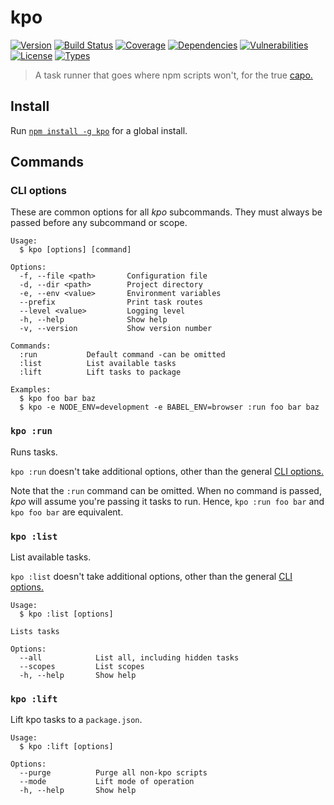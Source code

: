 # kpo

[![Version](https://img.shields.io/npm/v/kpo.svg)](https://www.npmjs.com/package/kpo)
[![Build Status](https://img.shields.io/travis/rafamel/kpo/master.svg)](https://travis-ci.org/rafamel/kpo)
[![Coverage](https://img.shields.io/coveralls/rafamel/kpo/master.svg)](https://coveralls.io/github/rafamel/kpo)
[![Dependencies](https://img.shields.io/david/rafamel/kpo.svg)](https://david-dm.org/rafamel/kpo)
[![Vulnerabilities](https://img.shields.io/snyk/vulnerabilities/npm/kpo.svg)](https://snyk.io/test/npm/kpo)
[![License](https://img.shields.io/github/license/rafamel/kpo.svg)](https://github.com/rafamel/kpo/blob/master/LICENSE)
[![Types](https://img.shields.io/npm/types/kpo.svg)](https://www.npmjs.com/package/kpo)

> A task runner that goes where npm scripts won't, for the true [capo.](https://en.wiktionary.org/wiki/capo#Etymology_2)

## Install

Run [`npm install -g kpo`](https://www.npmjs.com/package/kpo) for a global install.

## Commands

### CLI options

These are common options for all *kpo* subcommands. They must always be passed before any subcommand or scope.

```
Usage:
  $ kpo [options] [command]

Options:
  -f, --file <path>       Configuration file
  -d, --dir <path>        Project directory
  -e, --env <value>       Environment variables
  --prefix                Print task routes
  --level <value>         Logging level
  -h, --help              Show help
  -v, --version           Show version number

Commands:
  :run           Default command -can be omitted
  :list          List available tasks
  :lift          Lift tasks to package

Examples:
  $ kpo foo bar baz
  $ kpo -e NODE_ENV=development -e BABEL_ENV=browser :run foo bar baz
```

### `kpo :run`

Runs tasks.

`kpo :run` doesn't take additional options, other than the general [CLI options.](#cli-options)

Note that the `:run` command can be omitted. When no command is passed, *kpo* will assume you're passing it tasks to run. Hence, `kpo :run foo bar` and `kpo foo bar` are equivalent.

### `kpo :list`

List available tasks.

`kpo :list` doesn't take additional options, other than the general [CLI options.](#cli-options)

```
Usage:
  $ kpo :list [options]

Lists tasks

Options:
  --all            List all, including hidden tasks
  --scopes         List scopes
  -h, --help       Show help
```

### `kpo :lift`

Lift kpo tasks to a `package.json`.

```
Usage:
  $ kpo :lift [options]

Options:
  --purge          Purge all non-kpo scripts
  --mode           Lift mode of operation
  -h, --help       Show help
```
